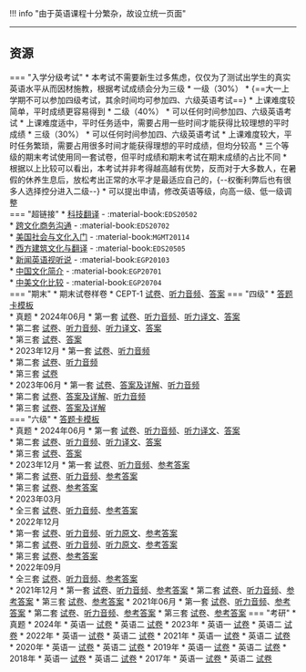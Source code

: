 !!! info "由于英语课程十分繁杂，故设立统一页面"

---

## 资源  
=== "入学分级考试"
    * 本考试不需要新生过多焦虑，仅仅为了测试出学生的真实英语水平从而因材施教，根据考试成绩会分为三级
        * 一级（30%）
            * {==大一上学期不可以参加四级考试，其余时间均可参加四、六级英语考试==}
            * 上课难度较简单，平时成绩更容易得到
        * 二级（40%）
            * 可以任何时间参加四、六级英语考试
            * 上课难度适中，平时任务适中，需要占用一些时间才能获得比较理想的平时成绩
        * 三级（30%）
            * 可以任何时间参加四、六级英语考试
            * 上课难度较大，平时任务繁琐，需要占用很多时间才能获得理想的平时成绩，但均分较高
    * 三个等级的期末考试使用同一套试卷，但平时成绩和期末考试在期末成绩的占比不同
    * 根据以上比较可以看出，本考试并非考得越高越有优势，反而对于大多数人，在暑假的休养生息后，放松考出正常的水平才是最适应自己的，{--权衡利弊后也有很多人选择控分进入二级--}
    * 可以提出申请，修改英语等级，向高一级、低一级调整  
=== "超链接"
    * [科技翻译](科技翻译.md) - :material-book:`EDS20502`  
    * [跨文化商务沟通](跨文化商务沟通.md) - :material-book:`EDS20702`  
    * [美国社会与文化入门](美国社会与文化入门.md) - :material-book:`MGMT20114`  
    * [西方建筑文化与翻译](西方建筑文化与翻译.md) - :material-book:`EDS20505`  
    * [新闻英语视听说](新闻英语视听说.md) - :material-book:`EGP20103`  
    * [中国文化简介](中国文化简介.md) - :material-book:`EGP20701`  
    * [中美文化比较](中美文化比较.md) - :material-book:`EGP20704`  
=== "期末"
    * 期末试卷样卷
        * CEPT-1 [试卷](https://api.mir6.com/api/lanzou?url=https://cqu-openlib.lanzout.com/iSTYe2j9h4ob&down=true)、[听力音频](https://api.mir6.com/api/lanzou?url=https://cqu-openlib.lanzout.com/iYdjO2j9hb8h&down=true)、[答案](https://api.mir6.com/api/lanzou?url=https://cqu-openlib.lanzout.com/ihDCm2j9h4mj&down=true)
=== "四级"
    * [答题卡模板](https://api.mir6.com/api/lanzou?url=https://cqu-openlib.lanzout.com/iOcne2jbappi&down=true)  
    * 真题
        * 2024年06月
            * 第一套 [试卷](https://api.mir6.com/api/lanzou?url=https://cqu-openlib.lanzout.com/iocmB2jbblbg&down=true)、[听力音频](https://api.mir6.com/api/lanzou?url=https://cqu-openlib.lanzout.com/ijnLM2jbbi3a&down=true)、[听力译文](https://api.mir6.com/api/lanzou?url=https://cqu-openlib.lanzout.com/icTDV2jbbgbg&down=true)、[答案](https://api.mir6.com/api/lanzou?url=https://cqu-openlib.lanzout.com/i1YxM2jbbl6b&down=true)  
            * 第二套 [试卷](https://api.mir6.com/api/lanzou?url=https://cqu-openlib.lanzout.com/iJiGV2jbbpqf&down=true)、[听力音频](https://api.mir6.com/api/lanzou?url=https://cqu-openlib.lanzout.com/iB3DB2jbbnda&down=true)、[听力译文](https://api.mir6.com/api/lanzou?url=https://cqu-openlib.lanzout.com/ipJJJ2jbbllg&down=true)、[答案](https://api.mir6.com/api/lanzou?url=https://cqu-openlib.lanzout.com/iLYXi2jbbpod&down=true)  
            * 第三套 [试卷](https://api.mir6.com/api/lanzou?url=https://cqu-openlib.lanzout.com/itmRv2jbbqfa&down=true)、[答案](https://api.mir6.com/api/lanzou?url=https://cqu-openlib.lanzout.com/iGhwM2jbbqej&down=true)  
        * 2023年12月
            * 第一套 [试卷](https://api.mir6.com/api/lanzou?url=https://cqu-openlib.lanzout.com/imLd722kf0ni&down=true)、[听力音频](https://api.mir6.com/api/lanzou?url=https://cqu-openlib.lanzout.com/i1IGD22kggvi&down=true)  
            * 第二套 [试卷](https://api.mir6.com/api/lanzou?url=https://cqu-openlib.lanzout.com/idlXH22kf0uf&down=true)、[听力音频](https://api.mir6.com/api/lanzou?url=https://cqu-openlib.lanzout.com/i8lv722kghfi&down=true)  
            * 第三套 [试卷](https://api.mir6.com/api/lanzou?url=https://cqu-openlib.lanzout.com/iPnSA22kf0rc&down=true)  
        * 2023年06月
            * 第一套 [试卷](https://api.mir6.com/api/lanzou?url=https://cqu-openlib.lanzout.com/i3SIc22kmvoh&down=true)、[答案及详解](https://api.mir6.com/api/lanzou?url=https://cqu-openlib.lanzout.com/iKaOX22kmvmf&down=true)、[听力音频](https://api.mir6.com/api/lanzou?url=https://cqu-openlib.lanzout.com/iQO0422kmv2f&down=true)  
            * 第二套 [试卷](https://api.mir6.com/api/lanzou?url=https://cqu-openlib.lanzout.com/izOo722kf1zg&down=true)、[答案及详解](https://api.mir6.com/api/lanzou?url=https://cqu-openlib.lanzout.com/i0JHZ22kmx9e&down=true)、[听力音频](https://api.mir6.com/api/lanzou?url=https://cqu-openlib.lanzout.com/itIpo22kmxbg&down=true)  
            * 第三套 [试卷](https://api.mir6.com/api/lanzou?url=https://cqu-openlib.lanzout.com/iV3aK22kmvzi&down=true)、[答案及详解](https://api.mir6.com/api/lanzou?url=https://cqu-openlib.lanzout.com/ibeKE22kmvxg&down=true)  
=== "六级"
    * [答题卡模板](https://api.mir6.com/api/lanzou?url=https://cqu-openlib.lanzout.com/i7Dfv2jbaqaj&down=true)  
    * 真题
        * 2024年06月
            * 第一套 [试卷](https://api.mir6.com/api/lanzou?url=https://cqu-openlib.lanzout.com/iAZwy2jbc6md&down=true)、[听力音频](https://api.mir6.com/api/lanzou?url=https://cqu-openlib.lanzout.com/iFCip2jbc6cd&down=true)、[听力译文](https://api.mir6.com/api/lanzou?url=https://cqu-openlib.lanzout.com/i09J02jbc59e&down=true)、[答案](https://api.mir6.com/api/lanzou?url=https://cqu-openlib.lanzout.com/iZi6X2jbc6kb&down=true)  
            * 第二套 [试卷](https://api.mir6.com/api/lanzou?url=https://cqu-openlib.lanzout.com/i7c332jbc8jc&down=true)、[听力音频](https://api.mir6.com/api/lanzou?url=https://cqu-openlib.lanzout.com/iBlUQ2jbc8be&down=true)、[听力译文](https://api.mir6.com/api/lanzou?url=https://cqu-openlib.lanzout.com/i783n2jbc73a&down=true)、[答案](https://api.mir6.com/api/lanzou?url=https://cqu-openlib.lanzout.com/iQ2lc2jbc8ha&down=true)  
            * 第三套 [试卷](https://api.mir6.com/api/lanzou?url=https://cqu-openlib.lanzout.com/i7wED2jbc8ra&down=true)、[答案](https://api.mir6.com/api/lanzou?url=https://cqu-openlib.lanzout.com/iJTUE2jbc8pi&down=true)  
        * 2023年12月
            * 第一套 [试卷](https://api.mir6.com/api/lanzou?url=https://cqu-openlib.lanzout.com/iZMld1wje7mb&down=true)、[听力音频](https://api.mir6.com/api/lanzou?url=https://cqu-openlib.lanzout.com/iG3Y41wje6jc&down=true)、[参考答案](https://api.mir6.com/api/lanzou?url=https://cqu-openlib.lanzout.com/ikgTm1wje3mh&down=true)  
            * 第二套 [试卷](https://api.mir6.com/api/lanzou?url=https://cqu-openlib.lanzout.com/i31IS1wjegqj&down=true)、[听力音频](https://api.mir6.com/api/lanzou?url=https://cqu-openlib.lanzout.com/i4UsI1wjegoh&down=true)、[参考答案](https://api.mir6.com/api/lanzou?url=https://cqu-openlib.lanzout.com/iZTbA1wjeegh&down=true)  
            * 第三套 [试卷](https://api.mir6.com/api/lanzou?url=https://cqu-openlib.lanzout.com/iD1ol1wjeabi&down=true)、[参考答案](https://api.mir6.com/api/lanzou?url=https://cqu-openlib.lanzout.com/iJJFD1wjea1i&down=true)  
        * 2023年03月  
            * 全三套 [试卷](https://api.mir6.com/api/lanzou?url=https://cqu-openlib.lanzout.com/izSGs1v4xk1g&down=true)、[听力音频](https://api.mir6.com/api/lanzou?url=https://cqu-openlib.lanzout.com/iTzFq1v4xjji&down=true)、[参考答案](https://api.mir6.com/api/lanzou?url=https://cqu-openlib.lanzout.com/iZKlv1v4ximf&down=true)  
        * 2022年12月  
            * 第一套 [试卷](https://api.mir6.com/api/lanzou?url=https://cqu-openlib.lanzout.com/ipiYA1v4wnob&down=true)、[听力音频](https://api.mir6.com/api/lanzou?url=https://cqu-openlib.lanzout.com/iM9T61v4wmwd&down=true)、[听力原文](https://api.mir6.com/api/lanzou?url=https://cqu-openlib.lanzout.com/i1jjN1v4wjsb&down=true)、[参考答案](https://api.mir6.com/api/lanzou?url=https://cqu-openlib.lanzout.com/iYbVM1v4wjpi&down=true)  
            * 第二套 [试卷](https://api.mir6.com/api/lanzou?url=https://cqu-openlib.lanzout.com/ifhQi1v4wvsd&down=true)、[听力音频](https://api.mir6.com/api/lanzou?url=https://cqu-openlib.lanzout.com/ixdTz1v4wuze&down=true)、[听力原文](https://api.mir6.com/api/lanzou?url=https://cqu-openlib.lanzout.com/isD9Y1v4wsmj&down=true)、[参考答案](https://api.mir6.com/api/lanzou?url=https://cqu-openlib.lanzout.com/irVyC1v4wsli&down=true)  
            * 第三套 [试卷](https://api.mir6.com/api/lanzou?url=https://cqu-openlib.lanzout.com/iUtLG1v4wqkf&down=true)、[参考答案](https://api.mir6.com/api/lanzou?url=https://cqu-openlib.lanzout.com/ip3TQ1v4wpze&down=true)  
        * 2022年09月  
            * 全三套 [试卷](https://api.mir6.com/api/lanzou?url=https://cqu-openlib.lanzout.com/iXXcT1v4unqb&down=true)、[听力音频](https://api.mir6.com/api/lanzou?url=https://cqu-openlib.lanzout.com/iw1Sj1v4unmh&down=true)、[参考答案](https://api.mir6.com/api/lanzou?url=https://cqu-openlib.lanzout.com/iK4LJ1v4unni&down=true)  
        * 2021年12月
            * 第一套 [试卷](https://api.mir6.com/api/lanzou?url=https://cqu-openlib.lanzout.com/iOcwR1v5y2aj&down=true)、[听力音频](https://api.mir6.com/api/lanzou?url=https://cqu-openlib.lanzout.com/ileGO1v5y27g&down=true)、[参考答案](https://api.mir6.com/api/lanzou?url=https://cqu-openlib.lanzout.com/iqM2b1v5y1dg&down=true)
            * 第二套 [试卷](https://api.mir6.com/api/lanzou?url=https://cqu-openlib.lanzout.com/io8f91v5y39e&down=true)、[听力音频](https://api.mir6.com/api/lanzou?url=https://cqu-openlib.lanzout.com/iwifX1v5y37c&down=true)、[参考答案](https://api.mir6.com/api/lanzou?url=https://cqu-openlib.lanzout.com/imGE81v5y2hg&down=true)
            * 第三套 [试卷](https://api.mir6.com/api/lanzou?url=https://cqu-openlib.lanzout.com/iSFew1v5y2fe&down=true)、[参考答案](https://api.mir6.com/api/lanzou?url=https://cqu-openlib.lanzout.com/iwpwq1v5y2cb&down=true)
        * 2021年06月
            * 第一套 [试卷](https://api.mir6.com/api/lanzou?url=https://cqu-openlib.lanzout.com/iggb11v5xxaj&down=true)、[听力音频](https://api.mir6.com/api/lanzou?url=https://cqu-openlib.lanzout.com/is90b1v5xx8h&down=true)、[参考答案](https://api.mir6.com/api/lanzou?url=https://cqu-openlib.lanzout.com/iC1hE1v5xweh&down=true)
            * 第二套 [试卷](https://api.mir6.com/api/lanzou?url=https://cqu-openlib.lanzout.com/iEpsl1v5xyje&down=true)、[听力音频](https://api.mir6.com/api/lanzou?url=https://cqu-openlib.lanzout.com/icjhX1v5xyhc&down=true)、[参考答案](https://api.mir6.com/api/lanzou?url=https://cqu-openlib.lanzout.com/i5KIy1v5xxrg&down=true)
            * 第三套 [试卷](https://api.mir6.com/api/lanzou?url=https://cqu-openlib.lanzout.com/i8VY21v5xxih&down=true)、[参考答案](https://api.mir6.com/api/lanzou?url=https://cqu-openlib.lanzout.com/iFU5n1v5xxgf&down=true)
=== "考研"
    * 真题
        * 2024年
            * 英语一 [试卷](https://api.mir6.com/api/lanzou?url=https://cqu-openlib.lanzout.com/iIydo22jum4f&down=true)
            * 英语二 [试卷](https://api.mir6.com/api/lanzou?url=https://cqu-openlib.lanzout.com/iLc8N22jum8j&down=true)
        * 2023年
            * 英语一 [试卷](https://api.mir6.com/api/lanzou?url=https://cqu-openlib.lanzout.com/igBAB22jujsb&down=true)
            * 英语二 [试卷](https://api.mir6.com/api/lanzou?url=https://cqu-openlib.lanzout.com/ikta222jujud&down=true)
        * 2022年
            * 英语一 [试卷](https://api.mir6.com/api/lanzou?url=https://cqu-openlib.lanzout.com/iRZGU22juhij&down=true)
            * 英语二 [试卷](https://api.mir6.com/api/lanzou?url=https://cqu-openlib.lanzout.com/iWbwL22juhkb&down=true)
        * 2021年
            * 英语一 [试卷](https://api.mir6.com/api/lanzou?url=https://cqu-openlib.lanzout.com/ifO7Z22jufih&down=true)
            * 英语二 [试卷](https://api.mir6.com/api/lanzou?url=https://cqu-openlib.lanzout.com/iJrC522jufkj&down=true)
        * 2020年
            * 英语一 [试卷](https://api.mir6.com/api/lanzou?url=https://cqu-openlib.lanzout.com/inksC22jud3a&down=true)
            * 英语二 [试卷](https://api.mir6.com/api/lanzou?url=https://cqu-openlib.lanzout.com/isfy422jud5c&down=true)
        * 2019年
            * 英语一 [试卷](https://api.mir6.com/api/lanzou?url=https://cqu-openlib.lanzout.com/i9fAp22juaed&down=true)
            * 英语二 [试卷](https://api.mir6.com/api/lanzou?url=https://cqu-openlib.lanzout.com/iB07z22juaih&down=true)
        * 2018年
            * 英语一 [试卷](https://api.mir6.com/api/lanzou?url=https://cqu-openlib.lanzout.com/iKcc522ju7ta&down=true)
            * 英语二 [试卷](https://api.mir6.com/api/lanzou?url=https://cqu-openlib.lanzout.com/iA0zA22ju7wd&down=true)
        * 2017年
            * 英语一 [试卷](https://api.mir6.com/api/lanzou?url=https://cqu-openlib.lanzout.com/i0qXj22ju1za&down=true)
            * 英语二 [试卷](https://api.mir6.com/api/lanzou?url=https://cqu-openlib.lanzout.com/iyBbA22ju23e&down=true)